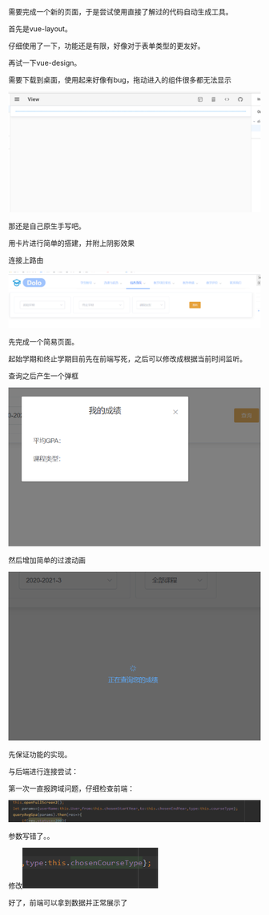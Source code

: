 需要完成一个新的页面，于是尝试使用直接了解过的代码自动生成工具。

首先是vue-layout。

仔细使用了一下，功能还是有限，好像对于表单类型的更友好。

再试一下vue-design。

需要下载到桌面，使用起来好像有bug，拖动进入的组件很多都无法显示

![image-20200728110924876](代码自动生成工具.assets/image-20200728110924876.png)

那还是自己原生手写吧。



用卡片进行简单的搭建，并附上阴影效果

连接上路由

![image-20200728111257474](代码自动生成工具.assets/image-20200728111257474.png)

先完成一个简易页面。

起始学期和终止学期目前先在前端写死，之后可以修改成根据当前时间监听。

查询之后产生一个弹框

![image-20200728111711991](代码自动生成工具.assets/image-20200728111711991.png)

然后增加简单的过渡动画

![image-20200728111812156](代码自动生成工具.assets/image-20200728111812156.png)

先保证功能的实现。

与后端进行连接尝试：

第一次一直报跨域问题，仔细检查前端：

![image-20200728111951641](代码自动生成工具.assets/image-20200728111951641.png)

参数写错了。。

修改![image-20200728112637155](代码自动生成工具.assets/image-20200728112637155.png)

好了，前端可以拿到数据并正常展示了